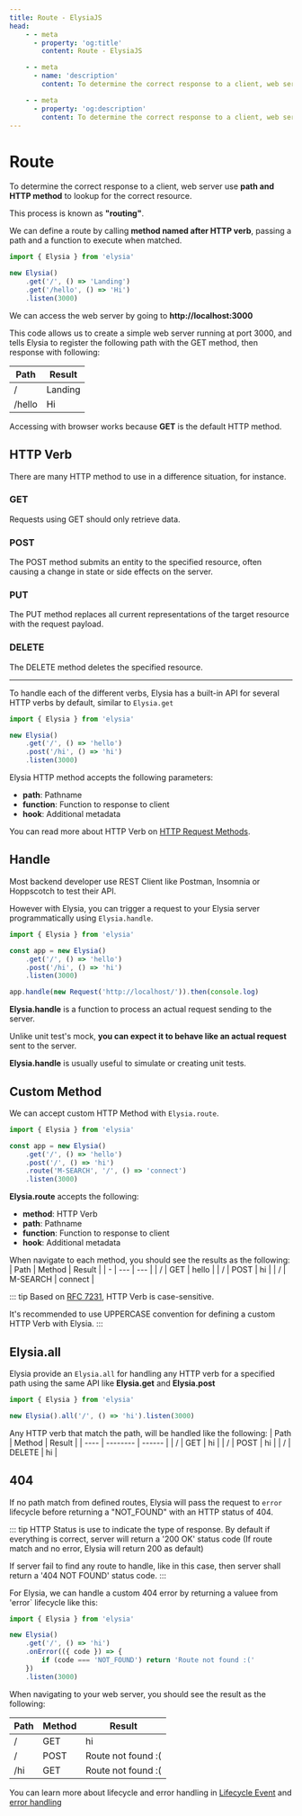 ```yaml
---
title: Route - ElysiaJS
head:
    - - meta
      - property: 'og:title'
        content: Route - ElysiaJS

    - - meta
      - name: 'description'
        content: To determine the correct response to a client, web server use path and HTTP method to lookup for the correct resource. This process is known as "routing". We can define a route by calling method named after HTTP verb like `Elysia.get`, `Elysia.post` passing a path and a function to execute when matched.

    - - meta
      - property: 'og:description'
        content: To determine the correct response to a client, web server use path and HTTP method to lookup for the correct resource. This process is known as "routing". We can define a route by calling method named after HTTP verb like `Elysia.get`, `Elysia.post` passing a path and a function to execute when matched.
---
```


# Route

To determine the correct response to a client, web server use **path and HTTP method** to lookup for the correct resource.

This process is known as **"routing"**.

We can define a route by calling **method named after HTTP verb**, passing a path and a function to execute when matched.

```typescript
import { Elysia } from 'elysia'

new Elysia()
    .get('/', () => 'Landing')
    .get('/hello', () => 'Hi')
    .listen(3000)
```

We can access the web server by going to **http://localhost:3000**

This code allows us to create a simple web server running at port 3000, and tells Elysia to register the following path with the GET method, then response with following:

| Path   | Result  |
| ------ | ------- |
| /      | Landing |
| /hello | Hi      |

Accessing with browser works because **GET** is the default HTTP method.

## HTTP Verb

There are many HTTP method to use in a difference situation, for instance.

### GET

Requests using GET should only retrieve data.

### POST

The POST method submits an entity to the specified resource, often causing a change in state or side effects on the server.

### PUT

The PUT method replaces all current representations of the target resource with the request payload.

### DELETE

The DELETE method deletes the specified resource.

---

To handle each of the different verbs, Elysia has a built-in API for several HTTP verbs by default, similar to `Elysia.get`

```typescript
import { Elysia } from 'elysia'

new Elysia()
    .get('/', () => 'hello')
    .post('/hi', () => 'hi')
    .listen(3000)
```

Elysia HTTP method accepts the following parameters:

-   **path**: Pathname
-   **function**: Function to response to client
-   **hook**: Additional metadata

You can read more about HTTP Verb on [HTTP Request Methods](https://developer.mozilla.org/en-US/docs/Web/HTTP/Methods).

## Handle

Most backend developer use REST Client like Postman, Insomnia or Hoppscotch to test their API.

However with Elysia, you can trigger a request to your Elysia server programmatically using `Elysia.handle`.

```typescript
import { Elysia } from 'elysia'

const app = new Elysia()
    .get('/', () => 'hello')
    .post('/hi', () => 'hi')
    .listen(3000)

app.handle(new Request('http://localhost/')).then(console.log)
```

**Elysia.handle** is a function to process an actual request sending to the server.

Unlike unit test's mock, **you can expect it to behave like an actual request** sent to the server.

**Elysia.handle** is usually useful to simulate or creating unit tests.

## Custom Method

We can accept custom HTTP Method with `Elysia.route`.

```typescript
import { Elysia } from 'elysia'

const app = new Elysia()
    .get('/', () => 'hello')
    .post('/', () => 'hi')
    .route('M-SEARCH', '/', () => 'connect')
    .listen(3000)
```

**Elysia.route** accepts the following:

-   **method**: HTTP Verb
-   **path**: Pathname
-   **function**: Function to response to client
-   **hook**: Additional metadata

When navigate to each method, you should see the results as the following:
| Path | Method | Result |
| - | --- | --- |
| / | GET | hello |
| / | POST | hi |
| / | M-SEARCH | connect |

::: tip
Based on [RFC 7231](https://www.rfc-editor.org/rfc/rfc7231#section-4.1), HTTP Verb is case-sensitive.

It's recommended to use UPPERCASE convention for defining a custom HTTP Verb with Elysia.
:::

## Elysia.all

Elysia provide an `Elysia.all` for handling any HTTP verb for a specified path using the same API like **Elysia.get** and **Elysia.post**

```typescript
import { Elysia } from 'elysia'

new Elysia().all('/', () => 'hi').listen(3000)
```

Any HTTP verb that match the path, will be handled like the following:
| Path | Method | Result |
| ---- | -------- | ------ |
| / | GET | hi |
| / | POST | hi |
| / | DELETE | hi |

## 404

If no path match from defined routes, Elysia will pass the request to `error` lifecycle before returning a "NOT_FOUND" with an HTTP status of 404.

::: tip
HTTP Status is use to indicate the type of response. By default if everything is correct, server will return a '200 OK' status code (If route match and no error, Elysia will return 200 as default)

If server fail to find any route to handle, like in this case, then server shall return a '404 NOT FOUND' status code.
:::

For Elysia, we can handle a custom 404 error by returning a valuee from 'error` lifecycle like this:

```typescript
import { Elysia } from 'elysia'

new Elysia()
    .get('/', () => 'hi')
    .onError(({ code }) => {
        if (code === 'NOT_FOUND') return 'Route not found :('
    })
    .listen(3000)
```

When navigating to your web server, you should see the result as the following:

| Path | Method | Result              |
| ---- | ------ | ------------------- |
| /    | GET    | hi                  |
| /    | POST   | Route not found :\( |
| /hi  | GET    | Route not found :\( |

You can learn more about lifecycle and error handling in [Lifecycle Event](/essential/lifecycle-event) and [error handling](/concept/error-handling)
